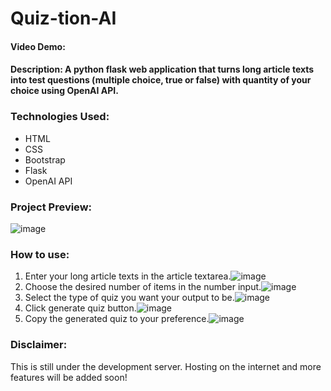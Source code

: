 # Quiz-tion-AI

#### Video Demo:

#### Description: A python flask web application that turns long article texts into test questions (multiple choice, true or false) with quantity of your choice using OpenAI API.

### Technologies Used:
- HTML
- CSS
- Bootstrap
- Flask
- OpenAI API

### Project Preview:
![image](https://user-images.githubusercontent.com/88656474/233829193-013240ed-b347-4bcb-88a6-7d74a0d1564a.png)

### How to use:
1. Enter your long article texts in the article textarea.![image](https://user-images.githubusercontent.com/88656474/233829346-0000a2a8-c871-43f6-90ef-c5196f30f3bd.png)
2. Choose the desired number of items in the number input.![image](https://user-images.githubusercontent.com/88656474/233829364-848bae02-ad8f-4036-9b89-f391d585996c.png)
3. Select the type of quiz you want your output to be.![image](https://user-images.githubusercontent.com/88656474/233829382-8127599f-4a4f-45a4-a236-25d581263586.png)
4. Click generate quiz button.![image](https://user-images.githubusercontent.com/88656474/233829395-8b498bde-ab7d-4d1e-9fd3-ccf1bd1953e9.png)
5. Copy the generated quiz to your preference.![image](https://user-images.githubusercontent.com/88656474/233829424-33b1abd5-6d5c-42d4-8eac-99f2b9461fd0.png)

### Disclaimer:
This is still under the development server. Hosting on the internet and more features will be added soon!
